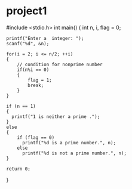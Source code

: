 # project1
#include <stdio.h>
int main()
{
    int n, i, flag = 0;

    printf("Enter a  integer: ");
    scanf("%d", &n);

    for(i = 2; i <= n/2; ++i)
    {
        // condition for nonprime number
        if(n%i == 0)
        {
            flag = 1;
            break;
        }
    }

    if (n == 1) 
    {
      printf("1 is neither a prime .");
    }
    else 
    {
        if (flag == 0)
          printf("%d is a prime number.", n);
        else
          printf("%d is not a prime number.", n);
    }
    
    return 0;
}
